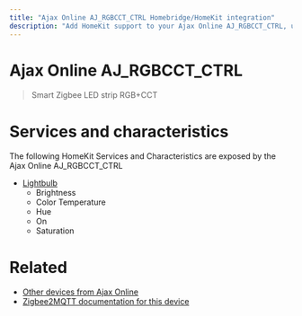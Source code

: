 ```yaml
---
title: "Ajax Online AJ_RGBCCT_CTRL Homebridge/HomeKit integration"
description: "Add HomeKit support to your Ajax Online AJ_RGBCCT_CTRL, using Homebridge, Zigbee2MQTT and homebridge-z2m."
---
```

<!---
This file has been GENERATED using src/docgen/docgen.ts
DO NOT EDIT THIS FILE MANUALLY!
-->
# Ajax Online AJ_RGBCCT_CTRL
> Smart Zigbee LED strip RGB+CCT


# Services and characteristics
The following HomeKit Services and Characteristics are exposed by
the Ajax Online AJ_RGBCCT_CTRL

* [Lightbulb](../../light.md)
  * Brightness
  * Color Temperature
  * Hue
  * On
  * Saturation


# Related
* [Other devices from Ajax Online](../index.md#ajax_online)
* [Zigbee2MQTT documentation for this device](https://www.zigbee2mqtt.io/devices/AJ_RGBCCT_CTRL.html)
